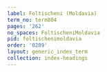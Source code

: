 ```yaml
---
label: Foltischeni (Moldavia)
term_no: term804
pages: '262'
no_spaces: FoltischeniMoldavia
pid: foltischenimoldavia
order: '0289'
layout: generic_index_term
collection: index-headings
---
```


